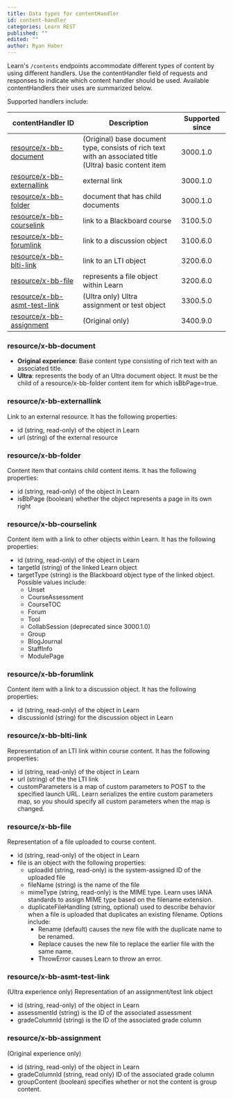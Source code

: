 ```yaml
---
title: Data types for contentHandler
id: content-handler
categories: Learn REST
published: ""
edited: ""
author: Ryan Haber
---
```

<VersioningTracker frontMatter={frontMatter}/>

Learn's `/contents` endpoints accommodate different types of content
by using different handlers. Use the contentHandler field of requests and
responses to indicate which content handler should be used. Available
contentHandlers their uses are summarized below.

Supported handlers include:

| contentHandler ID                                            | Description                                                                                                   | Supported since |
| ------------------------------------------------------------ | ------------------------------------------------------------------------------------------------------------- | --------------- |
| [resource/x-bb-document](#resourcex-bb-document)             | (Original) base document type, consists of rich text with an associated title<br />(Ultra) basic content item | 3000.1.0        |
| [resource/x-bb-externallink](#resourcex-bb-externallink)     | external link                                                                                                 | 3000.1.0        |
| [resource/x-bb-folder](#resourcex-bb-folder)                 | document that has child documents                                                                             | 3000.1.0        |
| [resource/x-bb-courselink](#resourcex-bb-courselink)         | link to a Blackboard course                                                                                   | 3100.5.0        |
| [resource/x-bb-forumlink](#resourcex-bb-forumlink)           | link to a discussion object                                                                                   | 3100.6.0        |
| [resource/x-bb-blti-link](#resourcex-bb-blti-link)           | link to an LTI object                                                                                         | 3200.6.0        |
| [resource/x-bb-file](#resourcex-bb-file)                     | represents a file object within Learn                                                                         | 3200.6.0        |
| [resource/x-bb-asmt-test-link](#resourcex-bb-asmt-test-link) | (Ultra only) Ultra assignment or test object                                                                  | 3300.5.0        |
| [resource/x-bb-assignment](#resourcex-bb-assignment)         | (Original only)                                                                                               | 3400.9.0        |

### resource/x-bb-document

- **Original experience**: Base content type consisting of rich text with an associated title.
- **Ultra**: represents the body of an Ultra document object. It must be the child of a resource/x-bb-folder content item for which isBbPage=true.

### resource/x-bb-externallink

Link to an external resource. It has the following properties:

- id (string, read-only) of the object in Learn
- url (string) of the external resource

### resource/x-bb-folder

Content item that contains child content items. It has the following
properties:

- id (string, read-only) of the object in Learn
- isBbPage (boolean) whether the object represents a page in its own right

### resource/x-bb-courselink

Content item with a link to other objects within Learn. It has the
following properties:

- id (string, read-only) of the object in Learn
- targetId (string) of the linked Learn object
- targetType (string) is the Blackboard object type of the linked object. Possible values include:
  - Unset
  - CourseAssessment
  - CourseTOC
  - Forum
  - Tool
  - CollabSession (deprecated since 3000.1.0)
  - Group
  - BlogJournal
  - StaffInfo
  - ModulePage

### resource/x-bb-forumlink

Content item with a link to a discussion object. It has the following
properties:

- id (string, read-only) of the object in Learn
- discussionId (string) for the discussion object in Learn

### resource/x-bb-blti-link

Representation of an LTI link within course content. It has the following
properties:

- id (string, read-only) of the object in Learn
- url (string) of the the LTI link
- customParameters is a map of custom parameters to POST to the specified launch URL. Learn serializes the entire custom parameters map, so you should specify all custom parameters when the map is changed.

### resource/x-bb-file

Representation of a file uploaded to course content.

- id (string, read-only) of the object in Learn
- file is an object with the following properties:
  - uploadId (string, read-only) is the system-assigned ID of the uploaded file
  - fileName (string) is the name of the file
  - mimeType (string, read-only) is the MIME type. Learn uses IANA standards to assign MIME type based on the filename extension.
  - duplicateFileHandling (string, optional) used to describe behavior when a file is uploaded that duplicates an existing filename. Options include:
    - Rename (default) causes the new file with the duplicate name to be renamed.
    - Replace causes the new file to replace the earlier file with the same name.
    - ThrowError causes Learn to throw an error.

### resource/x-bb-asmt-test-link

(Ultra experience only) Representation of an assignment/test link object

- id (string, read-only) of the object in Learn
- assessmentId (string) is the ID of the associated assessment
- gradeColumnId (string) is the ID of the associated grade column

### resource/x-bb-assignment

(Original experience only)

- id (string, read-only) of the object in Learn
- gradeColumnId (string, read only) ID of the associated grade column
- groupContent (boolean) specifies whether or not the content is group content.
<AuthorBox frontMatter={frontMatter}/>

